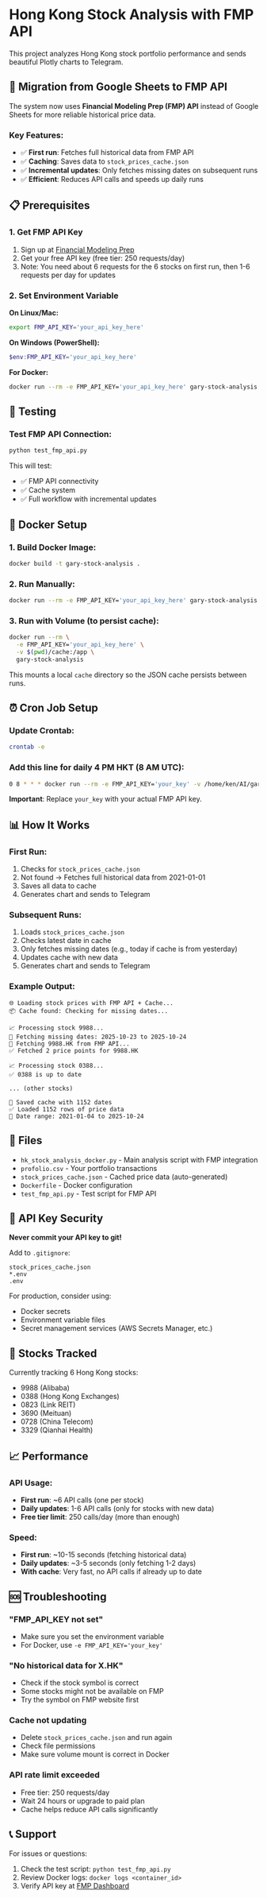 # Hong Kong Stock Analysis with FMP API

This project analyzes Hong Kong stock portfolio performance and sends beautiful Plotly charts to Telegram.

## 🔄 Migration from Google Sheets to FMP API

The system now uses **Financial Modeling Prep (FMP) API** instead of Google Sheets for more reliable historical price data.

### Key Features:
- ✅ **First run**: Fetches full historical data from FMP API
- ✅ **Caching**: Saves data to `stock_prices_cache.json`
- ✅ **Incremental updates**: Only fetches missing dates on subsequent runs
- ✅ **Efficient**: Reduces API calls and speeds up daily runs

## 📋 Prerequisites

### 1. Get FMP API Key

1. Sign up at [Financial Modeling Prep](https://financialmodelingprep.com/developer/docs/)
2. Get your free API key (free tier: 250 requests/day)
3. Note: You need about 6 requests for the 6 stocks on first run, then 1-6 requests per day for updates

### 2. Set Environment Variable

**On Linux/Mac:**
```bash
export FMP_API_KEY='your_api_key_here'
```

**On Windows (PowerShell):**
```powershell
$env:FMP_API_KEY='your_api_key_here'
```

**For Docker:**
```bash
docker run --rm -e FMP_API_KEY='your_api_key_here' gary-stock-analysis
```

## 🧪 Testing

### Test FMP API Connection:
```bash
python test_fmp_api.py
```

This will test:
- ✅ FMP API connectivity
- ✅ Cache system
- ✅ Full workflow with incremental updates

## 🐳 Docker Setup

### 1. Build Docker Image:
```bash
docker build -t gary-stock-analysis .
```

### 2. Run Manually:
```bash
docker run --rm -e FMP_API_KEY='your_api_key_here' gary-stock-analysis
```

### 3. Run with Volume (to persist cache):
```bash
docker run --rm \
  -e FMP_API_KEY='your_api_key_here' \
  -v $(pwd)/cache:/app \
  gary-stock-analysis
```

This mounts a local `cache` directory so the JSON cache persists between runs.

## ⏰ Cron Job Setup

### Update Crontab:
```bash
crontab -e
```

### Add this line for daily 4 PM HKT (8 AM UTC):
```bash
0 8 * * * docker run --rm -e FMP_API_KEY='your_key' -v /home/ken/AI/gary/stock/cache:/app gary-stock-analysis
```

**Important**: Replace `your_key` with your actual FMP API key.

## 📊 How It Works

### First Run:
1. Checks for `stock_prices_cache.json`
2. Not found → Fetches full historical data from 2021-01-01
3. Saves all data to cache
4. Generates chart and sends to Telegram

### Subsequent Runs:
1. Loads `stock_prices_cache.json`
2. Checks latest date in cache
3. Only fetches missing dates (e.g., today if cache is from yesterday)
4. Updates cache with new data
5. Generates chart and sends to Telegram

### Example Output:
```
🌐 Loading stock prices with FMP API + Cache...
📦 Cache found: Checking for missing dates...

📈 Processing stock 9988...
📅 Fetching missing dates: 2025-10-23 to 2025-10-24
📡 Fetching 9988.HK from FMP API...
✅ Fetched 2 price points for 9988.HK

📈 Processing stock 0388...
✅ 0388 is up to date

... (other stocks)

💾 Saved cache with 1152 dates
✅ Loaded 1152 rows of price data
📅 Date range: 2021-01-04 to 2025-10-24
```

## 📁 Files

- `hk_stock_analysis_docker.py` - Main analysis script with FMP integration
- `profolio.csv` - Your portfolio transactions
- `stock_prices_cache.json` - Cached price data (auto-generated)
- `Dockerfile` - Docker configuration
- `test_fmp_api.py` - Test script for FMP API

## 🔑 API Key Security

**Never commit your API key to git!**

Add to `.gitignore`:
```
stock_prices_cache.json
*.env
.env
```

For production, consider using:
- Docker secrets
- Environment variable files
- Secret management services (AWS Secrets Manager, etc.)

## 🎯 Stocks Tracked

Currently tracking 6 Hong Kong stocks:
- 9988 (Alibaba)
- 0388 (Hong Kong Exchanges)
- 0823 (Link REIT)
- 3690 (Meituan)
- 0728 (China Telecom)
- 3329 (Qianhai Health)

## 📈 Performance

### API Usage:
- **First run**: ~6 API calls (one per stock)
- **Daily updates**: 1-6 API calls (only for stocks with new data)
- **Free tier limit**: 250 calls/day (more than enough)

### Speed:
- **First run**: ~10-15 seconds (fetching historical data)
- **Daily updates**: ~3-5 seconds (only fetching 1-2 days)
- **With cache**: Very fast, no API calls if already up to date

## 🆘 Troubleshooting

### "FMP_API_KEY not set"
- Make sure you set the environment variable
- For Docker, use `-e FMP_API_KEY='your_key'`

### "No historical data for X.HK"
- Check if the stock symbol is correct
- Some stocks might not be available on FMP
- Try the symbol on FMP website first

### Cache not updating
- Delete `stock_prices_cache.json` and run again
- Check file permissions
- Make sure volume mount is correct in Docker

### API rate limit exceeded
- Free tier: 250 requests/day
- Wait 24 hours or upgrade to paid plan
- Cache helps reduce API calls significantly

## 📞 Support

For issues or questions:
1. Check the test script: `python test_fmp_api.py`
2. Review Docker logs: `docker logs <container_id>`
3. Verify API key at [FMP Dashboard](https://financialmodelingprep.com/developer/docs/)

